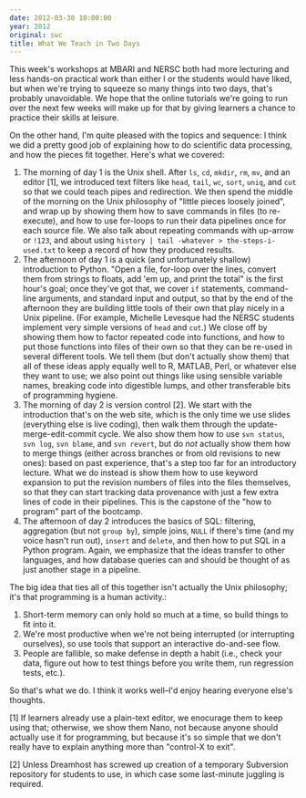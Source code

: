 ```yaml
---
date: 2012-03-30 10:00:00
year: 2012
original: swc
title: What We Teach in Two Days
---
```

<p>This week's workshops at MBARI and NERSC both had more lecturing and less hands-on practical work than either I or the students would have liked, but when we're trying to squeeze so many things into two days, that's probably unavoidable. We hope that the online tutorials we're going to run over the next few weeks will make up for that by giving learners a chance to practice their skills at leisure.</p>
<p>On the other hand, I'm quite pleased with the topics and sequence: I think we did a pretty good job of explaining how to do scientific data processing, and how the pieces fit together. Here's what we covered:</p>
<ol>
<li>The morning of day 1 is the Unix shell. After <code>ls</code>, <code>cd</code>, <code>mkdir</code>, <code>rm</code>, <code>mv</code>, and an editor [1], we introduced text filters like <code>head</code>, <code>tail</code>, <code>wc</code>, <code>sort</code>, <code>uniq</code>, and <code>cut</code> so that we could teach pipes and redirection. We then spend the middle of the morning on the Unix philosophy of "little pieces loosely joined", and wrap up by showing them how to save commands in files (to re-execute), and how to use for-loops to run their data pipelines once for each source file. We also talk about repeating commands with up-arrow or <code>!123</code>, and about using <code>history | tail -whatever &gt; the-steps-i-used.txt</code> to keep a record of how they produced results.</li>
<li>The afternoon of day 1 is a quick (and unfortunately shallow) introduction to Python. "Open a file, for-loop over the lines, convert them from strings to floats, add 'em up, and print the total" is the first hour's goal; once they've got that, we cover <code>if</code> statements, command-line arguments, and standard input and output, so that by the end of the afternoon they are building little tools of their own that play nicely in a Unix pipeline. (For example, Michelle Levesque had the NERSC students implement very simple versions of <code>head</code> and <code>cut</code>.) We close off by showing them how to factor repeated code into functions, and how to put those functions into files of their own so that they can be re-used in several different tools. We tell them (but don't actually show them) that all of these ideas apply equally well to R, MATLAB, Perl, or whatever else they want to use; we also point out things like using sensible variable names, breaking code into digestible lumps, and other transferable bits of programming hygiene.</li>
<li>The morning of day 2 is version control [2]. We start with the introduction that's on the web site, which is the only time we use slides (everything else is live coding), then walk them through the update-merge-edit-commit cycle. We also show them how to use <code>svn status</code>, <code>svn log</code>, <code>svn blame</code>, and <code>svn revert</code>, but do <em>not</em> actually show them how to merge things (either across branches or from old revisions to new ones): based on past experience, that's a step too far for an introductory lecture. What we do instead is show them how to use keyword expansion to put the revision numbers of files into the files themselves, so that they can start tracking data provenance with just a few extra lines of code in their pipelines. This is the capstone of the "how to program" part of the bootcamp.</li>
<li>The afternoon of day 2 introduces the basics of SQL: filtering, aggregation (but not <code>group by</code>), simple joins, <code>NULL</code> if there's time (and my voice hasn't run out), <code>insert</code> and <code>delete</code>, and then how to put SQL in a Python program. Again, we emphasize that the ideas transfer to other languages, and how database queries can and should be thought of as just another stage in a pipeline.</li>
</ol>
<p>The big idea that ties all of this together isn't actually the Unix philosophy; it's that programming is a human activity.:</p>
<ol>
<li>Short-term memory can only hold so much at a time, so build things to fit into it.</li>
<li>We're most productive when we're not being interrupted (or interrupting ourselves), so use tools that support an interactive do-and-see flow.</li>
<li>People are fallible, so make defense in depth a habit (i.e., check your data, figure out how to test things before you write them, run regression tests, etc.).</li>
</ol>
<p>So that's what we do. I think it works well–I'd enjoy hearing everyone else's thoughts.</p>
<p>[1] If learners already use a plain-text editor, we enocurage them to keep using that; otherwise, we show them Nano, not because anyone should actually use it for programming, but because it's so simple that we don't really have to explain anything more than "control-X to exit".</p>
<p>[2] Unless Dreamhost has screwed up creation of a temporary Subversion repository for students to use, in which case some last-minute juggling is required.</p>
